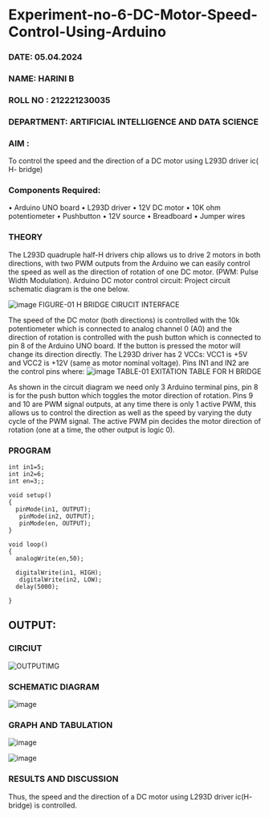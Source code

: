 # Experiment-no-6-DC-Motor-Speed-Control-Using-Arduino

###  DATE: 05.04.2024
###  NAME: HARINI B
###  ROLL NO : 212221230035
###  DEPARTMENT: ARTIFICIAL INTELLIGENCE AND DATA SCIENCE

### AIM : 
To control the speed and the direction of a DC motor using L293D driver ic( H- bridge)

### Components Required:
•	Arduino UNO board
•	L293D driver
•	12V DC motor
•	10K ohm potentiometer
•	Pushbutton
•	12V source
•	Breadboard
•	Jumper wires
### THEORY 
The L293D quadruple half-H drivers chip allows us to drive 2 motors in both directions, with two PWM outputs from the Arduino we can easily control the speed as well as the direction of rotation of one DC motor. (PWM: Pulse Width Modulation).
Arduino DC motor control circuit:
Project circuit schematic diagram is the one below.

![image](https://user-images.githubusercontent.com/36288975/167763051-b230c183-afc5-46f2-ba95-0f95e10dd6c9.png)
FIGURE-01 H BRIDGE CIRUCIT INTERFACE 
 
The speed of the DC motor (both directions) is controlled with the 10k potentiometer which is connected to analog channel 0 (A0) and the direction of rotation is controlled with the push button which is connected to pin 8 of the Arduino UNO board. If the button is pressed the motor will change its direction directly.
The L293D driver has 2 VCCs: VCC1 is +5V and VCC2 is +12V (same as motor nominal voltage). Pins IN1 and IN2 are the control pins where:
![image](https://user-images.githubusercontent.com/36288975/167763120-1421c2c5-8381-49eb-b376-03f6e1113b7a.png)
TABLE-01 EXITATION TABLE FOR H BRIDGE 

As shown in the circuit diagram we need only 3 Arduino terminal pins, pin 8 is for the push button which toggles the motor direction of rotation. Pins 9 and 10 are PWM signal outputs, at any time there is only 1 active PWM, this allows us to control the direction as well as the speed by varying the duty cycle of the PWM signal. The active PWM pin decides the motor direction of rotation (one at a time, the other output is logic 0).

### PROGRAM 
```
int in1=5;
int in2=6;
int en=3;;

void setup()
{
  pinMode(in1, OUTPUT);
   pinMode(in2, OUTPUT);
   pinMode(en, OUTPUT);
}

void loop()
{ 
  analogWrite(en,50);
  
  digitalWrite(in1, HIGH);
   digitalWrite(in2, LOW);
  delay(5000);
  
}
```
## OUTPUT:
### CIRCIUT
![OUTPUTIMG](https://github.com/HariniBaskar/Experiment-no-7-DC-Motor-Speed-Control-Using-Arduino/assets/93427253/cd1d64a1-1bfd-45c6-ad8b-c245f194c105)


### SCHEMATIC DIAGRAM
![image](https://github.com/HariniBaskar/Experiment-no-7-DC-Motor-Speed-Control-Using-Arduino/assets/93427253/2280ec2d-8855-4263-93ac-6c2949b9765e)


### GRAPH AND TABULATION 
![image](https://github.com/HariniBaskar/Experiment-no-7-DC-Motor-Speed-Control-Using-Arduino/assets/93427253/500fd320-c47c-4e8a-9c9b-b1f4142890f6)

![image](https://github.com/HariniBaskar/Experiment-no-7-DC-Motor-Speed-Control-Using-Arduino/assets/93427253/7b85ad0e-20f3-41fe-bc80-a44232a556fb)


### RESULTS AND DISCUSSION 
Thus, the speed and the direction of a DC motor using L293D driver ic(H- bridge) is controlled.
